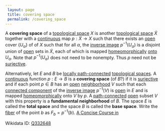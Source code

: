 ```yaml
---
 layout: page
 title: covering space
 permalink: /covering_space
---
```

A **covering space** of a [topological space](https://defsmath.github.io/DefsMath/topological_space) $X$ is another [topological space](https://defsmath.github.io/DefsMath/topological_space) $\tilde X$ together with a [continuous](https://defsmath.github.io/DefsMath/continuous) map $p:\tilde X\to X$ such that there exists an [open](https://defsmath.github.io/DefsMath/open) cover $\{U_\alpha\}$ of of $X$ such that for all $\alpha$, the [inverse image](https://defsmath.github.io/DefsMath/inverse_image) $p^{-1}(U_\alpha)$ is a disjoint union of [open](https://defsmath.github.io/DefsMath/open) sets in $\tilde X$, each of which is mapped [homeomorphically](https://defsmath.github.io/DefsMath/homeomorphism) [onto](https://defsmath.github.io/DefsMath/surjective) $U_\alpha$. Note that $p^{-1}(U_\alpha)$ does not need to be nonempty. Thus $p$ need not be [surjective](https://defsmath.github.io/DefsMath/surjective). [](https://defsmath.github.io/DefsMath/Algebraic_Topology)

Alternatively, let $E$ and $B$ be [locally path-connected](https://defsmath.github.io/DefsMath/locally_path-connected) [topological spaces](https://defsmath.github.io/DefsMath/topological_space). A [continuous](https://defsmath.github.io/DefsMath/continuous) function $p:E\to B$ is a **covering space** (of $B$?) if it is [surjective](https://defsmath.github.io/DefsMath/surjective) and if each point $p\in B$ has an [open](https://defsmath.github.io/DefsMath/open) [neighborhood](https://defsmath.github.io/DefsMath/neighborhood) $V$ such that each [connected component](https://defsmath.github.io/DefsMath/connected_component) of the [inverse image](https://defsmath.github.io/DefsMath/inverse_image) $p^{-1}(V)$ is [open](https://defsmath.github.io/DefsMath/open) in $E$ and is mapped [homeomorphically](https://defsmath.github.io/DefsMath/##############homeomorphically) onto $V$ by $p$. A [path-connected](https://defsmath.github.io/DefsMath/path-connected) [open](https://defsmath.github.io/DefsMath/open) subset $V$ with this property is a **fundamental neighborhood** of $B$. The space $E$ is called the **total space** and the space $B$ is called the **base space**.  Write the [fiber](https://defsmath.github.io/DefsMath/fiber) of the point $b$ as $F_b = p^{-1}(b)$. [A Concise Course in ](https://defsmath.github.io/DefsMath/A_Concise_Course_in_###################)

Wikidata ID: [Q332648](https://www.wikidata.org/wiki/Q332648)